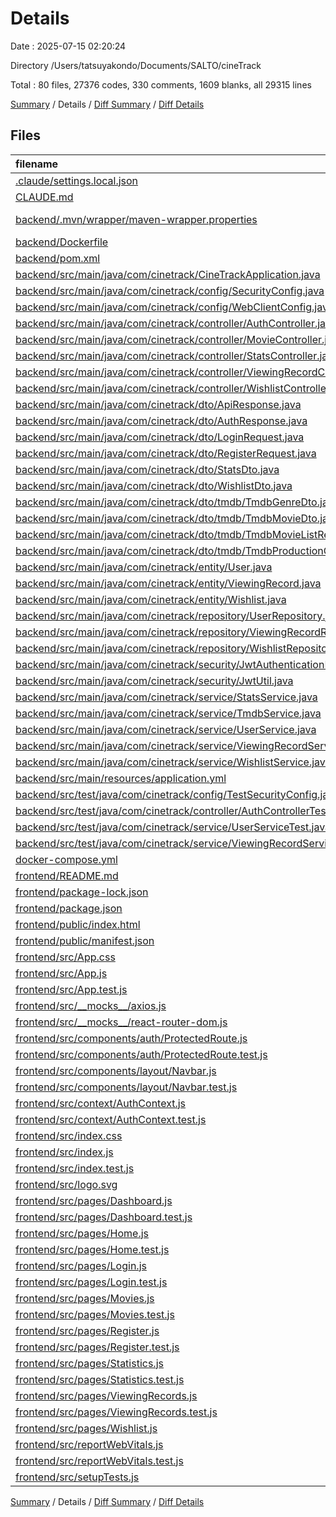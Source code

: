 # Details

Date : 2025-07-15 02:20:24

Directory /Users/tatsuyakondo/Documents/SALTO/cineTrack

Total : 80 files,  27376 codes, 330 comments, 1609 blanks, all 29315 lines

[Summary](results.md) / Details / [Diff Summary](diff.md) / [Diff Details](diff-details.md)

## Files
| filename | language | code | comment | blank | total |
| :--- | :--- | ---: | ---: | ---: | ---: |
| [.claude/settings.local.json](/.claude/settings.local.json) | JSON | 51 | 0 | 0 | 51 |
| [CLAUDE.md](/CLAUDE.md) | Markdown | 76 | 0 | 24 | 100 |
| [backend/.mvn/wrapper/maven-wrapper.properties](/backend/.mvn/wrapper/maven-wrapper.properties) | Java Properties | 2 | 0 | 0 | 2 |
| [backend/Dockerfile](/backend/Dockerfile) | Docker | 10 | 5 | 6 | 21 |
| [backend/pom.xml](/backend/pom.xml) | XML | 185 | 13 | 15 | 213 |
| [backend/src/main/java/com/cinetrack/CineTrackApplication.java](/backend/src/main/java/com/cinetrack/CineTrackApplication.java) | Java | 9 | 0 | 3 | 12 |
| [backend/src/main/java/com/cinetrack/config/SecurityConfig.java](/backend/src/main/java/com/cinetrack/config/SecurityConfig.java) | Java | 77 | 0 | 13 | 90 |
| [backend/src/main/java/com/cinetrack/config/WebClientConfig.java](/backend/src/main/java/com/cinetrack/config/WebClientConfig.java) | Java | 17 | 0 | 4 | 21 |
| [backend/src/main/java/com/cinetrack/controller/AuthController.java](/backend/src/main/java/com/cinetrack/controller/AuthController.java) | Java | 90 | 2 | 23 | 115 |
| [backend/src/main/java/com/cinetrack/controller/MovieController.java](/backend/src/main/java/com/cinetrack/controller/MovieController.java) | Java | 72 | 0 | 14 | 86 |
| [backend/src/main/java/com/cinetrack/controller/StatsController.java](/backend/src/main/java/com/cinetrack/controller/StatsController.java) | Java | 86 | 0 | 20 | 106 |
| [backend/src/main/java/com/cinetrack/controller/ViewingRecordController.java](/backend/src/main/java/com/cinetrack/controller/ViewingRecordController.java) | Java | 170 | 0 | 34 | 204 |
| [backend/src/main/java/com/cinetrack/controller/WishlistController.java](/backend/src/main/java/com/cinetrack/controller/WishlistController.java) | Java | 115 | 18 | 19 | 152 |
| [backend/src/main/java/com/cinetrack/dto/ApiResponse.java](/backend/src/main/java/com/cinetrack/dto/ApiResponse.java) | Java | 43 | 0 | 14 | 57 |
| [backend/src/main/java/com/cinetrack/dto/AuthResponse.java](/backend/src/main/java/com/cinetrack/dto/AuthResponse.java) | Java | 37 | 0 | 12 | 49 |
| [backend/src/main/java/com/cinetrack/dto/LoginRequest.java](/backend/src/main/java/com/cinetrack/dto/LoginRequest.java) | Java | 27 | 0 | 10 | 37 |
| [backend/src/main/java/com/cinetrack/dto/RegisterRequest.java](/backend/src/main/java/com/cinetrack/dto/RegisterRequest.java) | Java | 39 | 0 | 13 | 52 |
| [backend/src/main/java/com/cinetrack/dto/StatsDto.java](/backend/src/main/java/com/cinetrack/dto/StatsDto.java) | Java | 73 | 0 | 17 | 90 |
| [backend/src/main/java/com/cinetrack/dto/WishlistDto.java](/backend/src/main/java/com/cinetrack/dto/WishlistDto.java) | Java | 73 | 1 | 20 | 94 |
| [backend/src/main/java/com/cinetrack/dto/tmdb/TmdbGenreDto.java](/backend/src/main/java/com/cinetrack/dto/tmdb/TmdbGenreDto.java) | Java | 22 | 0 | 8 | 30 |
| [backend/src/main/java/com/cinetrack/dto/tmdb/TmdbMovieDto.java](/backend/src/main/java/com/cinetrack/dto/tmdb/TmdbMovieDto.java) | Java | 128 | 2 | 52 | 182 |
| [backend/src/main/java/com/cinetrack/dto/tmdb/TmdbMovieListResponse.java](/backend/src/main/java/com/cinetrack/dto/tmdb/TmdbMovieListResponse.java) | Java | 36 | 0 | 16 | 52 |
| [backend/src/main/java/com/cinetrack/dto/tmdb/TmdbProductionCompanyDto.java](/backend/src/main/java/com/cinetrack/dto/tmdb/TmdbProductionCompanyDto.java) | Java | 35 | 0 | 14 | 49 |
| [backend/src/main/java/com/cinetrack/entity/User.java](/backend/src/main/java/com/cinetrack/entity/User.java) | Java | 105 | 2 | 31 | 138 |
| [backend/src/main/java/com/cinetrack/entity/ViewingRecord.java](/backend/src/main/java/com/cinetrack/entity/ViewingRecord.java) | Java | 135 | 1 | 43 | 179 |
| [backend/src/main/java/com/cinetrack/entity/Wishlist.java](/backend/src/main/java/com/cinetrack/entity/Wishlist.java) | Java | 117 | 1 | 37 | 155 |
| [backend/src/main/java/com/cinetrack/repository/UserRepository.java](/backend/src/main/java/com/cinetrack/repository/UserRepository.java) | Java | 12 | 0 | 7 | 19 |
| [backend/src/main/java/com/cinetrack/repository/ViewingRecordRepository.java](/backend/src/main/java/com/cinetrack/repository/ViewingRecordRepository.java) | Java | 28 | 0 | 12 | 40 |
| [backend/src/main/java/com/cinetrack/repository/WishlistRepository.java](/backend/src/main/java/com/cinetrack/repository/WishlistRepository.java) | Java | 19 | 18 | 9 | 46 |
| [backend/src/main/java/com/cinetrack/security/JwtAuthenticationFilter.java](/backend/src/main/java/com/cinetrack/security/JwtAuthenticationFilter.java) | Java | 55 | 0 | 12 | 67 |
| [backend/src/main/java/com/cinetrack/security/JwtUtil.java](/backend/src/main/java/com/cinetrack/security/JwtUtil.java) | Java | 70 | 0 | 16 | 86 |
| [backend/src/main/java/com/cinetrack/service/StatsService.java](/backend/src/main/java/com/cinetrack/service/StatsService.java) | Java | 126 | 7 | 29 | 162 |
| [backend/src/main/java/com/cinetrack/service/TmdbService.java](/backend/src/main/java/com/cinetrack/service/TmdbService.java) | Java | 156 | 7 | 23 | 186 |
| [backend/src/main/java/com/cinetrack/service/UserService.java](/backend/src/main/java/com/cinetrack/service/UserService.java) | Java | 48 | 0 | 14 | 62 |
| [backend/src/main/java/com/cinetrack/service/ViewingRecordService.java](/backend/src/main/java/com/cinetrack/service/ViewingRecordService.java) | Java | 105 | 0 | 37 | 142 |
| [backend/src/main/java/com/cinetrack/service/WishlistService.java](/backend/src/main/java/com/cinetrack/service/WishlistService.java) | Java | 64 | 22 | 15 | 101 |
| [backend/src/main/resources/application.yml](/backend/src/main/resources/application.yml) | YAML | 42 | 3 | 8 | 53 |
| [backend/src/test/java/com/cinetrack/config/TestSecurityConfig.java](/backend/src/test/java/com/cinetrack/config/TestSecurityConfig.java) | Java | 21 | 0 | 4 | 25 |
| [backend/src/test/java/com/cinetrack/controller/AuthControllerTest.java](/backend/src/test/java/com/cinetrack/controller/AuthControllerTest.java) | Java | 145 | 12 | 31 | 188 |
| [backend/src/test/java/com/cinetrack/service/UserServiceTest.java](/backend/src/test/java/com/cinetrack/service/UserServiceTest.java) | Java | 92 | 18 | 28 | 138 |
| [backend/src/test/java/com/cinetrack/service/ViewingRecordServiceTest.java](/backend/src/test/java/com/cinetrack/service/ViewingRecordServiceTest.java) | Java | 175 | 28 | 45 | 248 |
| [docker-compose.yml](/docker-compose.yml) | YAML | 60 | 3 | 5 | 68 |
| [frontend/README.md](/frontend/README.md) | Markdown | 38 | 0 | 33 | 71 |
| [frontend/package-lock.json](/frontend/package-lock.json) | JSON | 18,536 | 0 | 1 | 18,537 |
| [frontend/package.json](/frontend/package.json) | JSON | 46 | 0 | 1 | 47 |
| [frontend/public/index.html](/frontend/public/index.html) | HTML | 20 | 23 | 1 | 44 |
| [frontend/public/manifest.json](/frontend/public/manifest.json) | JSON | 25 | 0 | 1 | 26 |
| [frontend/src/App.css](/frontend/src/App.css) | PostCSS | 33 | 0 | 6 | 39 |
| [frontend/src/App.js](/frontend/src/App.js) | JavaScript | 122 | 0 | 3 | 125 |
| [frontend/src/App.test.js](/frontend/src/App.test.js) | JavaScript | 40 | 6 | 7 | 53 |
| [frontend/src/\_\_mocks\_\_/axios.js](/frontend/src/__mocks__/axios.js) | JavaScript | 11 | 0 | 0 | 11 |
| [frontend/src/\_\_mocks\_\_/react-router-dom.js](/frontend/src/__mocks__/react-router-dom.js) | JavaScript | 35 | 0 | 2 | 37 |
| [frontend/src/components/auth/ProtectedRoute.js](/frontend/src/components/auth/ProtectedRoute.js) | JavaScript | 21 | 0 | 4 | 25 |
| [frontend/src/components/auth/ProtectedRoute.test.js](/frontend/src/components/auth/ProtectedRoute.test.js) | JavaScript | 83 | 6 | 23 | 112 |
| [frontend/src/components/layout/Navbar.js](/frontend/src/components/layout/Navbar.js) | JavaScript | 311 | 0 | 16 | 327 |
| [frontend/src/components/layout/Navbar.test.js](/frontend/src/components/layout/Navbar.test.js) | JavaScript | 59 | 4 | 12 | 75 |
| [frontend/src/context/AuthContext.js](/frontend/src/context/AuthContext.js) | JavaScript | 91 | 2 | 16 | 109 |
| [frontend/src/context/AuthContext.test.js](/frontend/src/context/AuthContext.test.js) | JavaScript | 113 | 11 | 29 | 153 |
| [frontend/src/index.css](/frontend/src/index.css) | PostCSS | 12 | 0 | 2 | 14 |
| [frontend/src/index.js](/frontend/src/index.js) | JavaScript | 12 | 3 | 3 | 18 |
| [frontend/src/index.test.js](/frontend/src/index.test.js) | JavaScript | 29 | 8 | 11 | 48 |
| [frontend/src/logo.svg](/frontend/src/logo.svg) | XML | 1 | 0 | 0 | 1 |
| [frontend/src/pages/Dashboard.js](/frontend/src/pages/Dashboard.js) | JavaScript | 334 | 2 | 22 | 358 |
| [frontend/src/pages/Dashboard.test.js](/frontend/src/pages/Dashboard.test.js) | JavaScript | 303 | 9 | 71 | 383 |
| [frontend/src/pages/Home.js](/frontend/src/pages/Home.js) | JavaScript | 430 | 0 | 22 | 452 |
| [frontend/src/pages/Home.test.js](/frontend/src/pages/Home.test.js) | JavaScript | 171 | 5 | 38 | 214 |
| [frontend/src/pages/Login.js](/frontend/src/pages/Login.js) | JavaScript | 117 | 0 | 10 | 127 |
| [frontend/src/pages/Login.test.js](/frontend/src/pages/Login.test.js) | JavaScript | 122 | 8 | 43 | 173 |
| [frontend/src/pages/Movies.js](/frontend/src/pages/Movies.js) | JavaScript | 780 | 4 | 54 | 838 |
| [frontend/src/pages/Movies.test.js](/frontend/src/pages/Movies.test.js) | JavaScript | 324 | 23 | 105 | 452 |
| [frontend/src/pages/Register.js](/frontend/src/pages/Register.js) | JavaScript | 162 | 0 | 13 | 175 |
| [frontend/src/pages/Register.test.js](/frontend/src/pages/Register.test.js) | JavaScript | 175 | 11 | 63 | 249 |
| [frontend/src/pages/Statistics.js](/frontend/src/pages/Statistics.js) | JavaScript | 464 | 4 | 27 | 495 |
| [frontend/src/pages/Statistics.test.js](/frontend/src/pages/Statistics.test.js) | JavaScript | 72 | 6 | 16 | 94 |
| [frontend/src/pages/ViewingRecords.js](/frontend/src/pages/ViewingRecords.js) | JavaScript | 464 | 0 | 43 | 507 |
| [frontend/src/pages/ViewingRecords.test.js](/frontend/src/pages/ViewingRecords.test.js) | JavaScript | 355 | 19 | 102 | 476 |
| [frontend/src/pages/Wishlist.js](/frontend/src/pages/Wishlist.js) | JavaScript | 308 | 0 | 24 | 332 |
| [frontend/src/reportWebVitals.js](/frontend/src/reportWebVitals.js) | JavaScript | 12 | 0 | 2 | 14 |
| [frontend/src/reportWebVitals.test.js](/frontend/src/reportWebVitals.test.js) | JavaScript | 73 | 5 | 22 | 100 |
| [frontend/src/setupTests.js](/frontend/src/setupTests.js) | JavaScript | 24 | 8 | 4 | 36 |

[Summary](results.md) / Details / [Diff Summary](diff.md) / [Diff Details](diff-details.md)
